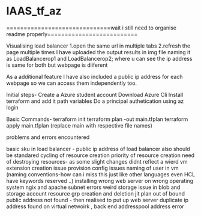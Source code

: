 # IAAS_tf_az
==============================wait i still need to organise readme properly==========================

Visualising load balancer 
  1.open the same url in multiple tabs
  2.refresh the page multiple times
  I have uploaded the output results in img file naming it as LoadBalancerop1 and LoadBalancerop2;
  where u can see the ip address is same for both but webpage is diiferent

As a additional feature I have also included a public ip address for each webpage so we can access them independently too.



Initial steps-
Create a Azure student account
Download Azure Cli
Install terraform and add it path variables
Do a principal authetication using az login

Basic Commands-
terraform init
terraform plan -out main.tfplan
terraform apply main.tfplan
(replace main with respective file names)






problems and errors encountered

basic sku in load balancer -
public ip address of load balancer also should be standared
cycling of resource creation
priority of resource creation need of destroying resources- as some slight changes didnt reflect
a wierd vm extension creation issue
provision config issues
naming of user in vm (naming conventions-how can i miss this just like other languages even HCL have keywords reserved ..)
installing wrong web server on wrong operating system ngix and apache
subnet errors
weird storage issue in blob and storage account 
resource grp creation and deletion
jit plan out of bound
public address not found - then realised to put up web server 
duplicate ip address found on virtual netwoirk , back end addresspool address error
